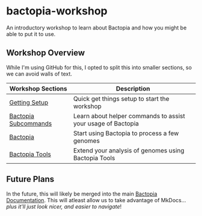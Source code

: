 # bactopia-workshop
An introductory workshop to learn about Bactopia and how you might be able to put it to use.

## Workshop Overview

While I'm using GitHub for this, I opted to split this into smaller sections, so we can avoid walls of text.

| Workshop Sections                                            | Description                                                  |
|--------------------------------------------------------------|--------------------------------------------------------------|
| [Getting Setup](/workshop/01-getting-setup.md)               | Quick get things setup to start the workshop                 |
| [Bactopia Subcommands](/workshop/02-bactopia-subcommands.md) | Learn about helper commands to assist your usage of Bactopia |
| [Bactopia](/workshop/03-bactopia.md)                         | Start using Bactopia to process a few genomes                |
| [Bactopia Tools](/workshop/04-bactopia-tools.md)             | Extend your analysis of genomes using Bactopia Tools         |

## Future Plans

In the future, this will likely be merged into the main [Bactopia Documentation](https://bactopia.github.io/). This will atleast
allow us to take advantage of MkDocs... *plus it'll just look nicer, and easier to navigate*!
